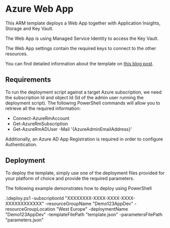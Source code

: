 # Azure Web App

This ARM template deploys a Web App together with Application Insights, Storage and Key Vault.

The Web App is using Managed Service Identity to access the Key Vault.

The Web App settings contain the required keys to connect to the other resources.

You can find detailed information about the template on [this blog post](https://joelfmrodrigues.wordpress.com/2018/11/19/reusable-arm-template-for-web-app/).

## Requirements

To run the deployment script against a target Azure subscription, we need the subscription Id and object Id (Id of the admin user running the deployment script).
The following PowerShell commands will allow you to retrieve all the required information:

* Connect-AzureRmAccount
* Get-AzureRmSubscription
* Get-AzureRmADUser -Mail '{AzureAdminEmailAddress}'

Additionally, an Azure AD App Registration is required in order to configure Authentication.

## Deployment

To deploy the template, simply use one of the deployment files provided for your platform of choice and provide the required parameters.

The following example demonstrates how to deploy using PowerShell

.\deploy.ps1 -subscriptionId "XXXXXXXX-XXXX-XXXX-XXXX-XXXXXXXXXXXX" -resourceGroupName "Demo123AppDev" -resourceGroupLocation "West Europe" -deploymentName "Demo123AppDev" -templateFilePath "template.json" -parametersFilePath "parameters.json"
